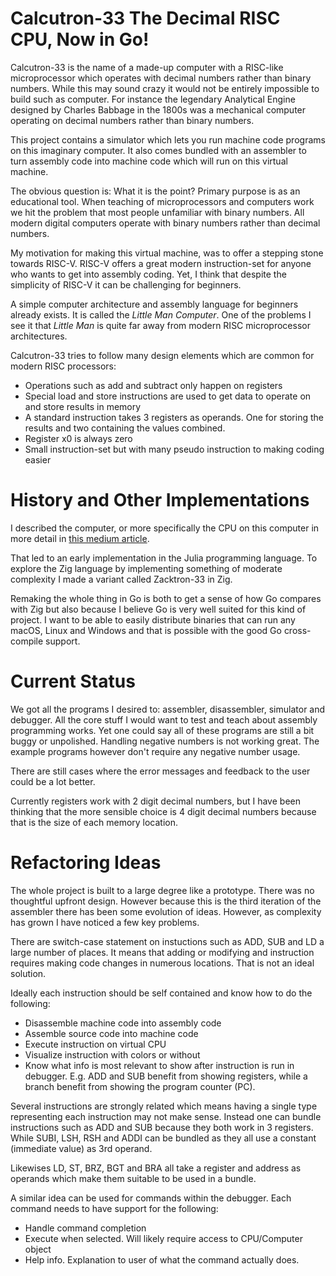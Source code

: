 # Calcutron-33 The Decimal RISC CPU, Now in Go!

Calcutron-33 is the name of a made-up computer with a RISC-like microprocessor which operates with decimal numbers rather than binary numbers. While this may sound crazy it would not be entirely impossible to build such as computer. For instance the legendary Analytical Engine designed by Charles Babbage in the 1800s was a mechanical computer operating on decimal numbers rather than binary numbers.

This project contains a simulator which lets you run machine code programs on this imaginary computer. It also comes bundled with an assembler to turn assembly code into machine code which will run on this virtual machine.

The obvious question is: What it is the point? Primary purpose is as an educational tool. When teaching of microprocessors and computers work we hit the problem that most people unfamiliar with binary numbers. All modern digital computers operate with binary numbers rather than decimal numbers.

My motivation for making this virtual machine, was to offer a stepping stone towards RISC-V. RISC-V offers a great modern instruction-set for anyone who wants to get into assembly coding. Yet, I think that despite the simplicity of RISC-V it can be challenging for beginners.

A simple computer architecture and assembly language for beginners already exists. It is called the _Little Man Computer_. One of the problems I see it that _Little Man_ is quite far away from modern RISC microprocessor architectures.

Calcutron-33 tries to follow many design elements which are common for modern RISC processors:

- Operations such as add and subtract only happen on registers
- Special load and store instructions are used to get data to operate on and store results in memory
- A standard instruction takes 3 registers as operands. One for storing the results and two containing the values combined.
- Register x0 is always zero
- Small instruction-set but with many pseudo instruction to making coding easier

# History and Other Implementations
I described the computer, or more specifically the CPU on this computer in more detail in [this medium article](https://medium.com/@Jernfrost/decimal-risc-cpu-a13968922812).

That led to an early implementation in the Julia programming language. To explore the Zig language by implementing something of moderate complexity I made a variant called Zacktron-33 in Zig.

Remaking the whole thing in Go is both to get a sense of how Go compares with Zig but also because I believe Go is very well suited for this kind of project. I want to be able to easily distribute binaries that can run any macOS, Linux and Windows and that is possible with the good Go cross-compile support.

# Current Status
We got all the programs I desired to: assembler, disassembler, simulator and debugger. All the core stuff I would want to test and teach about assembly programming works. Yet one could say all of these programs are still a bit buggy or unpolished. Handling negative numbers is not working great. The example programs however don't require any negative number usage.

There are still cases where the error messages and feedback to the user could be a lot better.

Currently registers work with 2 digit decimal numbers, but I have been thinking that the more sensible choice is 4 digit decimal numbers because that is the size of each memory location.


# Refactoring Ideas
The whole project is built to a large degree like a prototype. There was no thoughtful upfront design. However because this is the third iteration of the assembler there has been some evolution of ideas. However, as complexity has grown I have noticed a few key problems.

There are switch-case statement on instuctions such as ADD, SUB and LD a large number of places. It means that adding or modifying and instruction requires making code changes in numerous locations. That is not an ideal solution.

Ideally each instruction should be self contained and know how to do the following:

- Disassemble machine code into assembly code
- Assemble source code into machine code
- Execute instruction on virtual CPU
- Visualize instruction with colors or without
- Know what info is most relevant to show after instruction is run in debugger. E.g. ADD and SUB benefit from showing registers, while a branch benefit from showing the program counter (PC).

Several instructions are strongly related which means having a single type representing each instruction may not make sense.  Instead one can bundle instructions such as ADD and SUB because they both work in 3 registers. While SUBI, LSH, RSH and ADDI can be bundled as they all use a constant (immediate value) as 3rd operand.

Likewises LD, ST, BRZ, BGT and BRA all take a register and address as operands which make them suitable to be used in a bundle.

A similar idea can be used for commands within the debugger. Each command needs to have support for the following:

- Handle command completion
- Execute when selected. Will likely require access to CPU/Computer object
- Help info. Explanation to user of what the command actually does.
